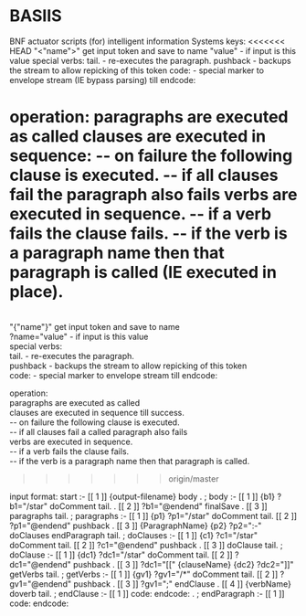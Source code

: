 # BASIIS
BNF actuator scripts (for) intelligent information Systems
keys:
<<<<<<< HEAD
"<"name">" get input token and save to name
"value" - if input is this value
special verbs:
tail. - re-executes the paragraph. 
pushback - backups the stream to allow repicking of this token
code: - special marker to envelope stream (IE bypass parsing) till endcode:

operation:
paragraphs are executed as called
clauses are executed in sequence: 
-- on failure the following clause is executed. 
-- if all clauses fail the paragraph also fails
verbs are executed in sequence. 
-- if a verb fails the clause fails.
-- if the verb is a paragraph name then that paragraph is called (IE executed in place).
=======
<br />"{"name"}" get input token and save to name
<br />?name="value" - if input is this value
<br />special verbs:
<br />tail. - re-executes the paragraph. 
<br />pushback - backups the stream to allow repicking of this token
<br />code: - special marker to envelope stream till endcode:

operation:
<br />paragraphs are executed as called
<br />clauses are executed in sequence till success. 
<br />-- on failure the following clause is executed. 
<br />-- if all clauses fail a called paragraph also fails
<br />verbs are executed in sequence. 
<br />-- if a verb fails the clause fails.
<br />-- if the verb is a paragraph name then that paragraph is called.
>>>>>>> origin/master

input format:
start :-
[[ 1 ]] {output-filename} body .
;
body :-
[[ 1 ]] {b1} ?b1="/star" doComment tail. .
[[ 2 ]] ?b1="@endend" finalSave .
[[ 3 ]] paragraphs tail.
;
paragraphs :-
[[ 1 ]] {p1} ?p1="/star" doComment tail. 
[[ 2 ]] ?p1="@endend" pushback .
[[ 3 ]] {ParagraphName} {p2} ?p2=":-" 
   doClauses  endParagraph tail.
;
doClauses :-
[[ 1 ]] {c1} ?c1="/star" doComment tail. 
[[ 2 ]] ?c1="@endend" pushback .
[[ 3 ]] doClause tail.
;
doClause :-
[[ 1 ]] {dc1} ?dc1="/star" doComment tail. 
[[ 2 ]] ?dc1="@endend" pushback .
[[ 3 ]] ?dc1="[[" {clauseName} {dc2} ?dc2="]]" getVerbs tail.
;
getVerbs :-
[[ 1 ]] {gv1} ?gv1="/*" doComment tail. 
[[ 2 ]] ?gv1="@endend" pushback .
[[ 3 ]] ?gv1=";" endClause .
[[ 4 ]] {verbName} doverb tail.
;
endClause :-
[[ 1 ]] code: endcode: .
;
endParagraph :-
[[ 1 ]] code: endcode:


